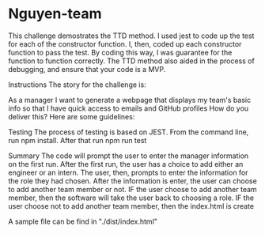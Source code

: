# Nguyen-team
   
This challenge demostrates the TTD method. I used jest to code up the test for each of the constructor function. I, then, coded up each constructor function to pass the test. By coding this way, I was guarantee for the function to function correctly. The TTD method also aided in the process of debugging, and ensure that your code is a MVP.

Instructions
The story for the challenge is:

As a manager
I want to generate a webpage that displays my team's basic info
so that I have quick access to emails and GitHub profiles
How do you deliver this? Here are some guidelines:

Testing
The process of testing is based on JEST.
From the command line, run npm install.
After that run npm run test

Summary
The code will prompt the user to enter the manager information on the first run.
After the first run, the user has a choice to add either an engineer or an intern.
The user, then, prompts to enter the information for the role they had chosen.
After the information is enter, the user can choose to add another team member or not.
IF the user choose to add another team member, then the software will take the user back to choosing a role.
IF the user choose not to add another team member, then the index.html is create

A sample file can be find in "./dist/index.html"
